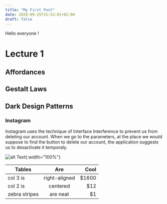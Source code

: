 ```yaml
---
title: "My First Post"
date: 2020-09-25T15:53:01+02:00
draft: false
---
```


Hello everyone !

# Lecture 1

## Affordances

## Gestalt Laws 

## Dark Design Patterns

### Instagram

Instagram uses the technique of Interface Interference to prevent us from deleting our account. 
When we go to the parameters, at the place we would suppose to find the button to delete our account,
the application suggests us to desactivate it temporaly. 

![alt Text](https://github.com/Ceici92/HugoBlog3/blob/master/docs/images/Post1Insta.JPG "Image 1"){:width="100%"}




| Tables        | Are           | Cool  |
| ------------- |:-------------:| -----:|
| col 3 is      | right-aligned | $1600 |
| col 2 is      | centered      |   $12 |
| zebra stripes | are neat      |    $1 |



